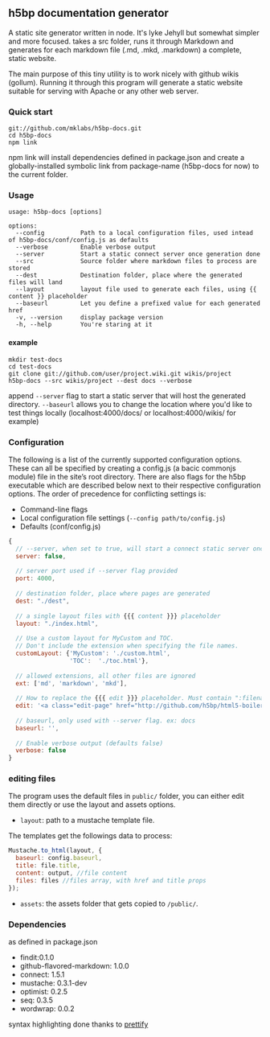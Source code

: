 ## h5bp documentation generator

A static site generator written in node. It's lyke Jehyll but somewhat simpler and more focused. takes a src folder, runs it through Markdown and generates for each markdown file (.md, .mkd, .markdown) a complete, static website.

The main purpose of this tiny utility is to work nicely with github wikis (gollum). Running it through this program will generate a static website suitable for serving with Apache or any other web server.

### Quick start

    git://github.com/mklabs/h5bp-docs.git
    cd h5bp-docs
    npm link
  
npm link will install dependencies defined in package.json and create a globally-installed symbolic link from package-name (h5bp-docs for now) to the current folder.

### Usage

    usage: h5bp-docs [options]

    options:
      --config          Path to a local configuration files, used intead of h5bp-docs/conf/config.js as defaults
      --verbose         Enable verbose output
      --server          Start a static connect server once generation done
      --src             Source folder where markdown files to process are stored
      --dest            Destination folder, place where the generated files will land
      --layout          layout file used to generate each files, using {{ content }} placeholder
      --baseurl         Let you define a prefixed value for each generated href
      -v, --version     display package version
      -h, --help        You're staring at it

      
#### example

    mkdir test-docs
    cd test-docs
    git clone git://github.com/user/project.wiki.git wikis/project
    h5bp-docs --src wikis/project --dest docs --verbose
    
append `--server` flag to start a static server that will host the generated directory. `--baseurl` allows you to change the location where you'd like to test things locally (localhost:4000/docs/ or localhost:4000/wikis/ for example)
  

### Configuration

The following is a list of the currently supported configuration options. These can all be specified by creating a config.js (a bacic commonjs module) file in the site’s root directory. There are also flags for the h5bp executable which are described below next to their respective configuration options. The order of precedence for conflicting settings is:

* Command-line flags
* Local configuration file settings (`--config path/to/config.js`)
* Defaults (conf/config.js)

```javascript
{
  // --server, when set to true, will start a connect static server once generation is done
  server: false,
  
  // server port used if --server flag provided
  port: 4000,
  
  // destination folder, place where pages are generated
  dest: "./dest",
  
  // a single layout files with {{{ content }}} placeholder
  layout: "./index.html",
  
  // Use a custom layout for MyCustom and TOC.
  // Don't include the extension when specifying the file names.
  customLayout: {'MyCustom': './custom.html',
                 'TOC':  './toc.html'},
  
  // allowed extensions, all other files are ignored 
  ext: ['md', 'markdown', 'mkd'],
  
  // How to replace the {{{ edit }}} placeholder. Must contain ":filename" somewhere.
  edit: '<a class="edit-page" href="http://github.com/h5bp/html5-boilerplate/wiki/:filename/_edit">Edit this page</a>',
  
  // baseurl, only used with --server flag. ex: docs
  baseurl: '',
  
  // Enable verbose output (defaults false)
  verbose: false
}
```

### editing files

The program uses the default files in `public/` folder, you can either edit them directly or use the layout and assets options.

* `layout`: path to a mustache template file.

The templates get the followings data to process:

```javascript
Mustache.to_html(layout, {
  baseurl: config.baseurl,
  title: file.title,
  content: output, //file content
  files: files //files array, with href and title props
});
```

* `assets`: the assets folder that gets copied to `/public/`.
    

### Dependencies

as defined in package.json

* findit:0.1.0
* github-flavored-markdown: 1.0.0
* connect: 1.5.1
* mustache: 0.3.1-dev
* optimist: 0.2.5 
* seq: 0.3.5 
* wordwrap: 0.0.2 

syntax highlighting done thanks to [prettify](http://code.google.com/p/google-code-prettify/)


    
    
    

